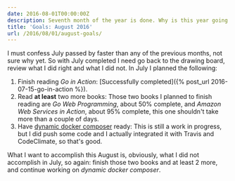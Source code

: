 ```yaml
---
date: 2016-08-01T00:00:00Z
description: Seventh month of the year is done. Why is this year going by so fast!?
title: 'Goals: August 2016'
url: /2016/08/01/august-goals/
---
```


I must confess July passed by faster than any of the previous months, not sure why yet. So with July completed I need go back to the drawing board, review what I did right and what I did not. In July I planned the following:

1. Finish reading *Go in Action*: [Successfully completed]({% post_url 2016-07-15-go-in-action %}).
1. Read **at least** two more books: Those two books I planned to finish reading are *Go Web Programming*, about 50% complete, and *Amazon Web Services in Action*, about 95% complete, this one shouldn't take more than a couple of days. 
1. Have [dynamic docker composer](https://github.com/mariocarrion/dynamic-docker-composer) ready: This is still a work in progress, but I did push some code and I actually integrated it with Travis and CodeClimate, so that's good.

What I want to accomplish this August is, obviously, what I did not accomplish in July, so again: finish those two books and at least 2 more, and continue working on *dynamic docker composer*. 
